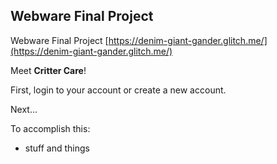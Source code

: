 ## Webware Final Project

Webware Final Project
[https://denim-giant-gander.glitch.me/](https://denim-giant-gander.glitch.me/)

Meet <b>Critter Care</b>!

First, login to your account or create a new account.

Next...

To accomplish this:

- stuff and things
